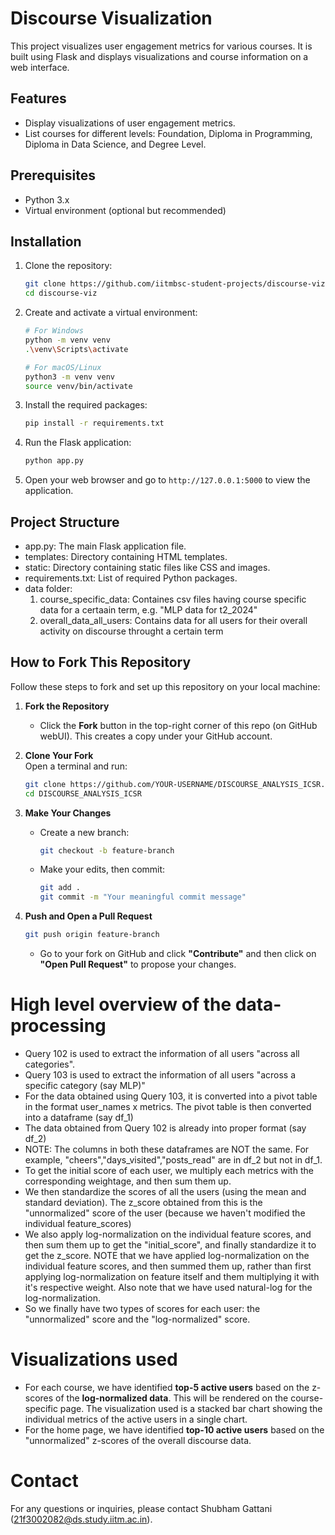 # Discourse Visualization

This project visualizes user engagement metrics for various courses. It is built using Flask and displays visualizations and course information on a web interface.

## Features

- Display visualizations of user engagement metrics.
- List courses for different levels: Foundation, Diploma in Programming, Diploma in Data Science, and Degree Level.

## Prerequisites

- Python 3.x
- Virtual environment (optional but recommended)

## Installation

1. Clone the repository:

    ```sh
    git clone https://github.com/iitmbsc-student-projects/discourse-viz.git
    cd discourse-viz
    ```

2. Create and activate a virtual environment:

    ```sh
    # For Windows
    python -m venv venv
    .\venv\Scripts\activate

    # For macOS/Linux
    python3 -m venv venv
    source venv/bin/activate
    ```

3. Install the required packages:

    ```sh
    pip install -r requirements.txt
    ```

4. Run the Flask application:

    ```sh
    python app.py
    ```

5. Open your web browser and go to `http://127.0.0.1:5000` to view the application.

## Project Structure

- app.py: The main Flask application file.
- templates: Directory containing HTML templates.
- static: Directory containing static files like CSS and images.
- requirements.txt: List of required Python packages.
- data folder: 
    1. course_specific_data: Containes csv files having course specific data for a certaain term, e.g. "MLP data for t2_2024"
    2. overall_data_all_users: Contains data for all users for their overall activity on discourse throught a certain term

## How to Fork This Repository

Follow these steps to fork and set up this repository on your local machine:

1. **Fork the Repository**  
   - Click the **Fork** button in the top-right corner of this repo (on GitHub webUI). This creates a copy under your GitHub account.

2. **Clone Your Fork**  
   Open a terminal and run:  
   ```sh
   git clone https://github.com/YOUR-USERNAME/DISCOURSE_ANALYSIS_ICSR.git
   cd DISCOURSE_ANALYSIS_ICSR
   ```

4. **Make Your Changes**  
   - Create a new branch:  
     ```sh
     git checkout -b feature-branch
     ```
   - Make your edits, then commit:  
     ```sh
     git add .
     git commit -m "Your meaningful commit message"
     ```

5. **Push and Open a Pull Request**  
   ```sh
   git push origin feature-branch
   ```
   - Go to your fork on GitHub and click **"Contribute"** and then click on **"Open Pull Request"** to propose your changes.

# High level overview of the data-processing

- Query 102 is used to extract the information of all users "across all categories".
- Query 103 is used to extract the information of all users "across a specific category (say MLP)"
- For the data obtained using Query 103, it is converted into a pivot table in the format user_names x metrics. The pivot table is then converted into a dataframe (say df_1)
- The data obtained from Query 102 is already into proper format (say df_2)
- NOTE: The columns in both these dataframes are NOT the same. For example, "cheers","days_visited","posts_read" are in df_2 but not in df_1.
- To get the initial score of each user, we multiply each metrics with the corresponding weightage, and then sum them up.
- We then standardize the scores of all the users (using the mean and standard deviation). The z_score obtained from this is the "unnormalized" score of the user (because we haven't modified the individual feature_scores)
- We also apply log-normalization on the individual feature scores, and then sum them up to get the "initial_score", and finally standardize it to get the z_score. NOTE that we have applied log-normalization on the individual feature scores, and then summed them up, rather than first applying log-normalization on feature itself and them multiplying it with it's respective weight. Also note that we have used natural-log for the log-normalization.
- So we finally have two types of scores for each user: the "unnormalized" score and the "log-normalized" score.

# Visualizations used
- For each course, we have identified **top-5 active users** based on the z-scores of the **log-normalized data**. This will be rendered on the course-specific page. The visualization used is a stacked bar chart showing the individual metrics of the active users in a single chart.
- For the home page, we have identified **top-10 active users** based on the "unnormalized" z-scores of the overall discourse data.



# Contact

For any questions or inquiries, please contact Shubham Gattani (21f3002082@ds.study.iitm.ac.in).
